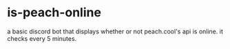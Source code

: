 # is-peach-online

a basic discord bot that displays whether or not peach.cool's api is online. it checks every 5 minutes.